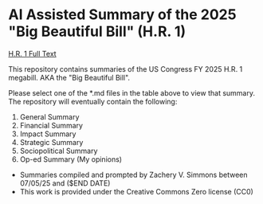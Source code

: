 # AI Assisted Summary of the 2025 "Big Beautiful Bill" (H.R. 1)
[H.R. 1 Full Text](https://www.congress.gov/bill/119th-congress/house-bill/1)

This repository contains summaries of the US Congress FY 2025 H.R. 1 megabill. AKA the "Big Beautiful Bill".

Please select one of the *.md files in the table above to view that summary.
The repository will eventually contain the following:

1. General Summary
2. Financial Summary
3. Impact Summary
4. Strategic Summary
5. Sociopolitical Summary
6. Op-ed Summary (My opinions)

* Summaries compiled and prompted by Zachery V. Simmons between 07/05/25 and ($END DATE)
* This work is provided under the Creative Commons Zero license (CC0)